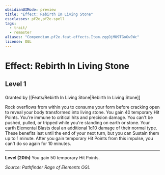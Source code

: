 ```yaml
---
obsidianUIMode: preview
title: "Effect: Rebirth In Living Stone"
cssclasses: pf2e,pf2e-spell
tags:
  - trait/
  - remaster
aliases: "Compendium.pf2e.feat-effects.Item.zqgOjMU9TGoGwJWc"
license: OGL
---
```

# Effect: Rebirth In Living Stone
## Level 1
### 






Granted by [[Feats/Rebirth In Living Stone|Rebirth In Living Stone]]

Rock overflows from within you to consume your form before cracking open to reveal your body transformed into living stone. You gain 40 temporary Hit Points. You're immune to critical hits and precision damage. You can't be pushed, pulled, or tripped while you're standing on earth or stone. Your earth Elemental Blasts deal an additional 1d10 damage of their normal type. These benefits last until the end of your next turn, but you can Sustain them up to 1 minute. After you gain temporary Hit Points from this impulse, you can't do so again for 10 minutes.

* * *

**Level (20th)** You gain 50 temporary Hit Points.

*Source: Pathfinder Rage of Elements*
*OGL*
